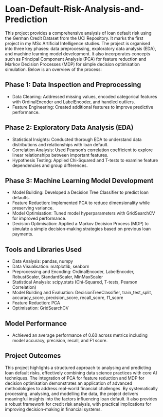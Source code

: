 # Loan-Default-Risk-Analysis-and-Prediction
This project provides a comprehensive analysis of loan default risk using the German Credit Dataset from the UCI Repository. It marks the first project in my MSc Artificial Intelligence studies. The project is organised into three key phases: data preprocessing, exploratory data analysis (EDA), and machine learning model development. It also incorporates concepts such as Principal Component Analysis (PCA) for feature reduction and Markov Decision Processes (MDP) for simple decision optimisation simulation. Below is an overview of the process:

## Phase 1: Data Inspection and Preprocessing
- Data Cleaning: Addressed missing values, encoded categorical features with OrdinalEncoder and LabelEncoder, and handled outliers.
- Feature Engineering: Created additional features to improve predictive performance.
 
## Phase 2: Exploratory Data Analysis (EDA)
- Statistical Insights: Conducted thorough EDA to understand data distributions and relationships with loan default.
- Correlation Analysis: Used Pearson’s correlation coefficient to explore linear relationships between important features.
- Hypothesis Testing: Applied Chi-Squared and T-tests to examine feature dependencies and group differences.

## Phase 3: Machine Learning Model Development
- Model Building: Developed a Decision Tree Classifier to predict loan defaults.
- Feature Reduction: Implemented PCA to reduce dimensionality while preserving variance.
- Model Optimisation: Tuned model hyperparameters with GridSearchCV for improved performance.
- Decision Optimisation: Applied a Markov Decision Process (MDP) to simulate a simple decision-making strategies based on previous loan payments.

## Tools and Libraries Used
- Data Analysis: pandas, numpy
- Data Visualisation: matplotlib, seaborn
- Preprocessing and Encoding: OrdinalEncoder, LabelEncoder, RobustScaler, StandardScaler, MinMaxScaler
- Statistical Analysis: scipy.stats (Chi-Squared, T-tests, Pearson Correlation)
- Model Building and Evaluation: DecisionTreeClassifier, train_test_split, accuracy_score, precision_score, recall_score, f1_score
- Feature Reduction: PCA
- Optimisation: GridSearchCV

## Model Performance
- Achieved an average performance of 0.60 across metrics including model accuracy, precision, recall, and F1 score.
  
## Project Outcomes
This project highlights a structured approach to analysing and predicting loan default risks, effectively combining data science practices with core AI techniques. The integration of PCA for feature reduction and MDP for decision optimisation demonstrates an application of advanced methodologies to address real-world financial challenges. By systematically processing, analysing, and modelling the data, the project delivers meaningful insights into the factors influencing loan default. It also provides a robust framework for credit risk analysis, with practical implications for improving decision-making in financial systems.
